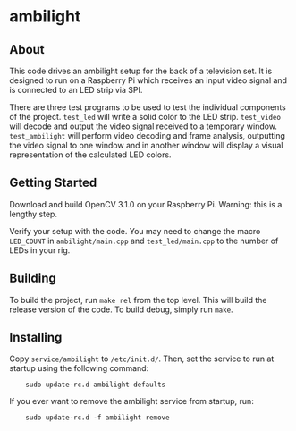 # ambilight
## About
This code drives an ambilight setup for the back of a television set.  It is
designed to run on a Raspberry Pi which receives an input video signal and is
connected to an LED strip via SPI.

There are three test programs to be used to test the individual components of
the project.  `test_led` will write a solid color to the LED strip.  `test_video`
will decode and output the video signal received to a temporary window.  `test_ambilight`
will perform video decoding and frame analysis, outputting the video signal to
one window and in another window will display a visual representation of the
calculated LED colors.

## Getting Started
Download and build OpenCV 3.1.0 on your Raspberry Pi.  Warning: this is a lengthy
step.

Verify your setup with the code.  You may need to change the macro `LED_COUNT`
in `ambilight/main.cpp` and `test_led/main.cpp` to the number of LEDs in your rig.

## Building
To build the project, run `make rel` from the top level.  This will build the
release version of the code.  To build debug, simply run `make`.

## Installing
Copy `service/ambilight` to `/etc/init.d/`.  Then, set the service to run at
startup using the following command:

```
    sudo update-rc.d ambilight defaults
```

If you ever want to remove the ambilight service from startup, run:

```
    sudo update-rc.d -f ambilight remove
```
